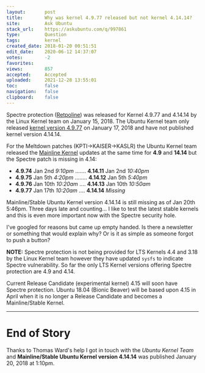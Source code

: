 ```yaml
---
layout:       post
title:        Why was kernel 4.9.77 released but not kernel 4.14.14?
site:         Ask Ubuntu
stack_url:    https://askubuntu.com/q/997861
type:         Question
tags:         kernel
created_date: 2018-01-20 00:51:51
edit_date:    2020-06-12 14:37:07
votes:        -2
favorites:    
views:        857
accepted:     Accepted
uploaded:     2021-12-28 13:55:01
toc:          false
navigation:   false
clipboard:    false
---
```


Spectre protection ([Retpoline][1]) was released for Kernel 4.9.77 and 4.14.14 by the Linux Kernel team on January 15, 2018. The Ubuntu Kernel team only released [kernel version 4.9.77][2] on January 17, 2018 and have not published kernel version 4.14.14.

For the Meltdown patches (KPTI->KAISER->KASLR) the Ubuntu Kernel team released the [Mainline Kernel][3] updates at the same time for **4.9** and **14.14** but the Spectre patch is missing in 4.14:

- **4.9.74** Jan 2nd *9:10pm* ....... **4.14.11** Jan 2nd *10:40pm*
- **4.9.75** Jan 5th *4:20pm* ........ **4.14.12** Jan 5th *5:40pm*
- **4.9.76** Jan 10th *10:20am* .... **4.14.13** Jan 10th *10:50am*
- **4.9.77** Jan 17th *10:20am* .... **4.14.14** *Missing*

Mainline/Stable Ubuntu Kernel version 4.14.14 is still missing as of Jan 20th 5:46pm. Three days late and counting... I like to test the latest stable kernels and this is even more important now with the Spectre security hole.

I've googled for reasons but came up empty handed. Is there a newsletter or something that would explain why? Or is it as simple as someone forgot to push a button?

**NOTE:** Spectre protection is not being provided for LTS Kernels 4.4 and 3.18 by the Linux Kernel team however they have updated `sysfs` to indicate Spectre vulnerability. So far the only LTS Kernel versions offering Spectre protection are 4.9 and 4.14. 

Current Release Candidate (experimental kernel) 4.15 will soon have Spectre protection. Ubuntu 18.04 (Bionic Beaver) will be based upon 4.15 in April when it is no longer a Release Candidate and becomes a Mainline/Stable Kernel. 


----------

# End of Story

Thanks to Thomas Ward's help I got in touch with the *Ubuntu Kernel Team* and **Mainline/Stable Ubuntu Kernel version 4.14.14** was published January 20, 2018 at 1:10pm.

  [1]: https://www.phoronix.com/scan.php?page=news_item&px=Linux-4.9-4.14-Retpoline
  [2]: http://kernel.ubuntu.com/~kernel-ppa/mainline/v4.9.77/
  [3]: http://kernel.ubuntu.com/~kernel-ppa/mainline/
